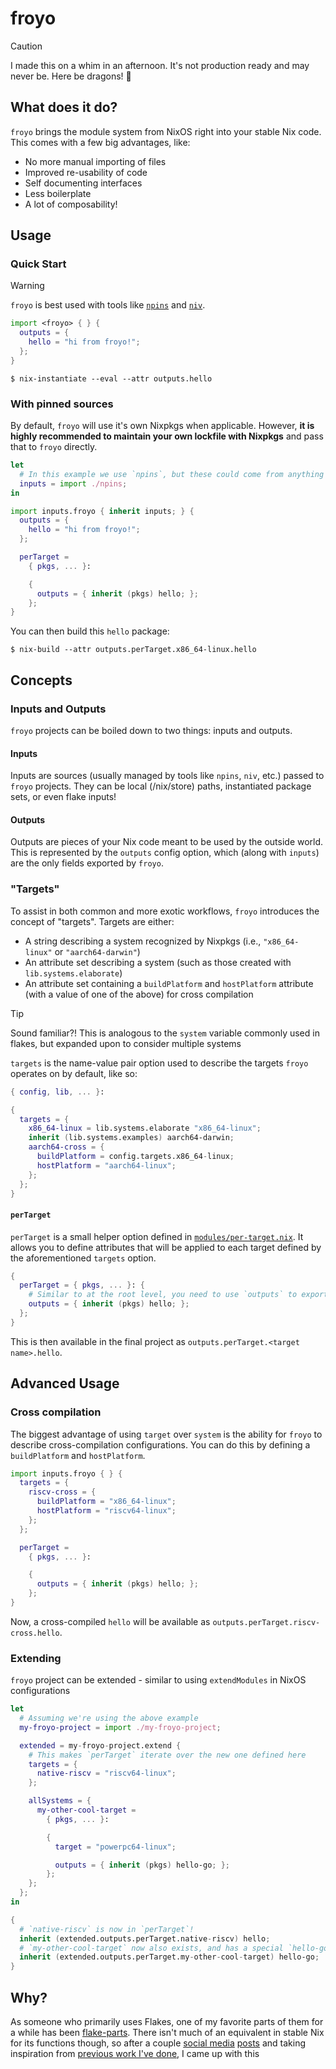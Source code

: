 # froyo

> [!CAUTION]
> I made this on a whim in an afternoon. It's not production ready and may never be. Here be dragons! 🐲

## What does it do?

`froyo` brings the module system from NixOS right into your stable Nix code. This comes with a few big advantages, like:

- No more manual importing of files
- Improved re-usability of code
- Self documenting interfaces
- Less boilerplate
- A lot of composability!

## Usage

### Quick Start

> [!WARNING]
> `froyo` is best used with tools like [`npins`](https://github.com/andir/npins) and [`niv`](https://github.com/nmattia/niv).

```nix
import <froyo> { } {
  outputs = {
    hello = "hi from froyo!";
  };
}
```

```console
$ nix-instantiate --eval --attr outputs.hello
```

### With pinned sources

By default, `froyo` will use it's own Nixpkgs when applicable. However, **it is highly recommended to maintain your own lockfile with Nixpkgs** and pass that to `froyo` directly.

```nix
let
  # In this example we use `npins`, but these could come from anything (even channels!)
  inputs = import ./npins;
in

import inputs.froyo { inherit inputs; } {
  outputs = {
    hello = "hi from froyo!";
  };

  perTarget =
    { pkgs, ... }:

    {
      outputs = { inherit (pkgs) hello; };
    };
}
```

You can then build this `hello` package:

```console
$ nix-build --attr outputs.perTarget.x86_64-linux.hello
```

## Concepts

### Inputs and Outputs

`froyo` projects can be boiled down to two things: inputs and outputs.

#### Inputs

Inputs are sources (usually managed by tools like `npins`, `niv`, etc.) passed to `froyo` projects. They can be local (/nix/store) paths, instantiated package sets, or even flake inputs!

#### Outputs

Outputs are pieces of your Nix code meant to be used by the outside world. This is represented by the `outputs` config option, which (along with `inputs`) are the only fields exported by `froyo`.

### "Targets"

To assist in both common and more exotic workflows, `froyo` introduces the concept of "targets". Targets are either:

- A string describing a system recognized by Nixpkgs (i.e., `"x86_64-linux"` or `"aarch64-darwin"`)
- An attribute set describing a system (such as those created with `lib.systems.elaborate`)
- An attribute set containing a `buildPlatform` and `hostPlatform` attribute (with a value of one of the above) for cross compilation

> [!TIP]
> Sound familiar?!
> This is analogous to the `system` variable commonly used in flakes, but expanded upon to consider multiple systems

`targets` is the name-value pair option used to describe the targets `froyo` operates on by default, like so:

```nix
{ config, lib, ... }:

{
  targets = {
    x86_64-linux = lib.systems.elaborate "x86_64-linux";
    inherit (lib.systems.examples) aarch64-darwin;
    aarch64-cross = {
      buildPlatform = config.targets.x86_64-linux;
      hostPlatform = "aarch64-linux";
    };
  };
}
```

#### `perTarget`

`perTarget` is a small helper option defined in [`modules/per-target.nix`](./modules/per-target.nix). It allows you to define attributes that will be applied to each target defined by the aforementioned `targets` option.

```nix
{
  perTarget = { pkgs, ... }: {
    # Similar to at the root level, you need to use `outputs` to export attributes
    outputs = { inherit (pkgs) hello; };
  };
}
```

This is then available in the final project as `outputs.perTarget.<target name>.hello`.

## Advanced Usage

### Cross compilation

The biggest advantage of using `target` over `system` is the ability for `froyo` to describe cross-compilation configurations. You can do this by defining a `buildPlatform` and `hostPlatform`.

```nix
import inputs.froyo { } {
  targets = {
    riscv-cross = {
      buildPlatform = "x86_64-linux";
      hostPlatform = "riscv64-linux";
    };
  };

  perTarget =
    { pkgs, ... }:

    {
      outputs = { inherit (pkgs) hello; };
    };
}
```

Now, a cross-compiled `hello` will be available as `outputs.perTarget.riscv-cross.hello`.

### Extending

`froyo` project can be extended - similar to using `extendModules` in NixOS configurations

```nix
let
  # Assuming we're using the above example
  my-froyo-project = import ./my-froyo-project;

  extended = my-froyo-project.extend {
    # This makes `perTarget` iterate over the new one defined here
    targets = {
      native-riscv = "riscv64-linux";
    };

    allSystems = {
      my-other-cool-target =
        { pkgs, ... }:

        {
          target = "powerpc64-linux";

          outputs = { inherit (pkgs) hello-go; };
        };
    };
  };
in

{
  # `native-riscv` is now in `perTarget`!
  inherit (extended.outputs.perTarget.native-riscv) hello;
  # `my-other-cool-target` now also exists, and has a special `hello-go` attribute exclusive to it
  inherit (extended.outputs.perTarget.my-other-cool-target) hello-go;
}
```

## Why?

As someone who primarily uses Flakes, one of my favorite parts of them for a while has been [flake-parts](https://github.com/hercules-ci/flake-parts). There isn't much of an equivalent in stable Nix for its functions though, so after a couple [social media](https://hachyderm.io/@jakehamilton/114126394605099447) [posts](https://wetdry.world/@getchoo/114129209075883077) and taking inspiration from [previous work I've done](https://github.com/getchoo/borealis/blob/90c094cb3dfd4a68bd04202695373500394ee5f4/secrets/secrets.nix), I came up with this
